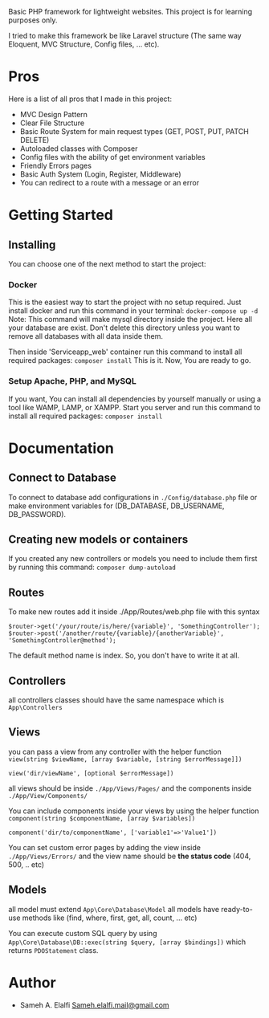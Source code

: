 Basic PHP framework for lightweight websites. This project is for learning purposes only.

I tried to make this framework be like Laravel structure (The same way Eloquent, MVC Structure, Config files, ... etc).

# Pros

Here is a list of all pros that I made in this project:

- MVC Design Pattern
- Clear File Structure
- Basic Route System for main request types (GET, POST, PUT, PATCH DELETE)
- Autoloaded classes with Composer
- Config files with the ability of get environment variables
- Friendly Errors pages
- Basic Auth System (Login, Register, Middleware)
- You can redirect to a route with a message or an error

# Getting Started

## Installing

You can choose one of the next method to start the project:

### Docker

This is the easiest way to start the project with no setup required. Just install docker and run this command in your terminal:
`docker-compose up -d`
Note: This command will make mysql directory inside the project. Here all your database are exist. Don't delete this directory unless you want to remove all databases with all data inside them.

Then inside 'Serviceapp_web' container run this command to install all required packages:
`composer install`
This is it. Now, You are ready to go.

### Setup Apache, PHP, and MySQL

If you want, You can install all dependencies by yourself manually or using a tool like WAMP, LAMP, or XAMPP.
Start you server and run this command to install all required packages:
`composer install`

# Documentation

## Connect to Database
To connect to database add configurations in `./Config/database.php` file or make environment variables for (DB_DATABASE, DB_USERNAME, DB_PASSWORD).

## Creating new models or containers

If you created any new controllers or models you need to include them first by running this command: `composer dump-autoload`

## Routes
To make new routes add it inside ./App/Routes/web.php file with this syntax

  ```
  $router->get('/your/route/is/here/{variable}', 'SomethingController');
  $router->post('/another/route/{variable}/{anotherVariable}', 'SomethingController@method');
  ```
The default method name is index. So, you don't have to write it at all.

## Controllers
all controllers classes should have the same namespace which is `App\Controllers`

## Views
you can pass a view from any controller with the helper function `view(string $viewName, [array $variable, [string $errorMessage]])`
```
view('dir/viewName', [optional $errorMessage])
```

all views should be inside `./App/Views/Pages/` and the components inside `./App/View/Components/`

You can include components inside your views by using the helper function `component(string $componentName, [array $variables])`
```
component('dir/to/componentName', ['variable1'=>'Value1'])
```

You can set custom error pages by adding the view inside `./App/Views/Errors/` and the view name should be **the status code** (404, 500, .. etc)

## Models
all model must extend `App\Core\Database\Model`
all models have ready-to-use methods like (find, where, first, get, all, count, ... etc)

You can execute custom SQL query by using `App\Core\Database\DB::exec(string $query, [array $bindings])` which returns `PDOStatement` class.

# Author

- Sameh A. Elalfi [Sameh.elalfi.mail@gmail.com](mailto:sameh.elalfi.mail@gmail.com)

